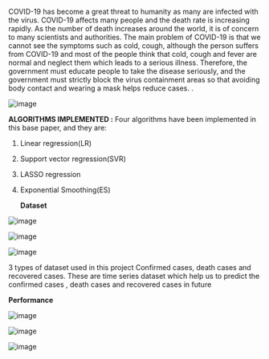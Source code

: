 COVID-19 has become a great threat to humanity as many are infected with the virus. COVID-19 affects many people and the death rate is increasing rapidly. As the number of death increases around the world, it is of concern to many scientists and 
authorities. The main problem of COVID-19 is that we cannot see the symptoms such as cold, cough, although the person suffers from COVID-19 and most of the people think that cold, cough and fever are normal and neglect them which leads to a serious illness. Therefore, the government must educate people to take the disease seriously, and the government must strictly block the virus containment areas so that avoiding 
body contact and wearing a mask helps reduce cases. . 

![image](https://github.com/user-attachments/assets/8c8fd101-9fc0-4184-ab57-8f8cb79ebda5)


**ALGORITHMS IMPLEMENTED :**
Four algorithms have been implemented in this base paper, and they are: 
1. Linear regression(LR) 
2. Support vector regression(SVR) 
3. LASSO regression 
4. Exponential Smoothing(ES)

   **Dataset**



![image](https://github.com/user-attachments/assets/8ca47434-3363-422b-8279-34b43f90d0df)

![image](https://github.com/user-attachments/assets/9c1b4bd5-8a8b-4e5c-94b9-45cd97c367b0)

![image](https://github.com/user-attachments/assets/3872a78a-854b-4993-af90-624279d2a9ed)


3 types of dataset used in this project Confirmed cases, death cases and recovered cases. These are time series dataset which help us to predict the confirmed cases , death cases and recovered cases in future 

**Performance**



![image](https://github.com/user-attachments/assets/48ad9939-9fd8-45c2-9729-1dde3268d7f9)

![image](https://github.com/user-attachments/assets/52fbbc87-c457-426b-b182-474a6b267847)

![image](https://github.com/user-attachments/assets/fef9b7ca-4beb-4667-84f5-ea872471df55)






